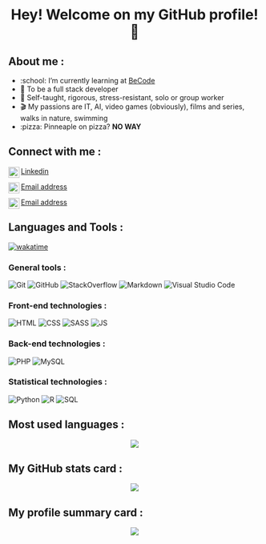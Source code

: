 <h1 align="center">Hey! Welcome on my GitHub profile! 👋</h1>

<h2>About me :</h2>
<ul>
  <li>:school: I’m currently learning at <a href="https://becode.org/fr/apprendre/developpeur-web-junior/">BeCode</a></li>
  <li>🏅 To be a full stack developer</li>
  <li>📒 Self-taught, rigorous, stress-resistant, solo or group worker</li>
  <li>🎬 My passions are IT, AI, video games (obviously), films and series, walks in nature, swimming</li>
  <li>:pizza: Pinneaple on pizza? <strong>NO WAY</strong></li>
</ul>

<h2>Connect with me :</h2>

<img align="left" alt="LinkedIn" width="22px" src="https://upload.wikimedia.org/wikipedia/commons/thumb/c/ca/LinkedIn_logo_initials.png/800px-LinkedIn_logo_initials.png" /> [Linkedin](https://www.linkedin.com/in/loic-calcagno-47b0/)
<br/>

<img align="left" alt="Mail pro gmail" width="22px" src="https://upload.wikimedia.org/wikipedia/commons/0/0b/Logo_Gmail_%282015-2020%29.svg" /> [Email address](mailto:calcagnoloic93@gmail.com)
<br/>

<img align="left" alt="Mail pro hotmail" width="22px" src="https://icon-library.com/images/microsoft-mail-icon/microsoft-mail-icon-14.jpg" /> [Email address](mailto:loic.calcagno@hotmail.com)

<h2>Languages and Tools :</h2> 

[![wakatime](https://wakatime.com/badge/user/feb05b66-4b7c-4873-a9b9-b5c1b0e71806.svg)](https://wakatime.com/@feb05b66-4b7c-4873-a9b9-b5c1b0e71806)

<h3>General tools :</h3>

![Git](https://img.shields.io/badge/Git-E34F26?style=for-the-badge&logo=git&logoColor=white)
![GitHub](https://img.shields.io/badge/GitHub-100000?style=for-the-badge&logo=github&logoColor=white)
![StackOverflow](https://img.shields.io/badge/Stack_Overflow-FE7A16?style=for-the-badge&logo=stack-overflow&logoColor=white)
![Markdown](https://img.shields.io/badge/Markdown-000000?style=for-the-badge&logo=markdown&logoColor=white)
![Visual Studio Code](https://img.shields.io/badge/Visual%20Studio%20Code-777CB4.svg?style=for-the-badge&logo=visual-studio-code&logoColor=white)

<h3>Front-end technologies :</h3>

![HTML](https://img.shields.io/badge/HTML5-E34F26?style=for-the-badge&logo=html5&logoColor=white)
![CSS](https://img.shields.io/badge/CSS3-1572B6?style=for-the-badge&logo=css3&logoColor=white)
![SASS](https://img.shields.io/badge/Sass-CC6699?style=for-the-badge&logo=sass&logoColor=white)
![JS](https://img.shields.io/badge/JavaScript-F7DF1E?style=for-the-badge&logo=javascript&logoColor=black)

<h3>Back-end technologies :</h3>

![PHP](https://img.shields.io/badge/PHP-777BB4?style=for-the-badge&logo=php&logoColor=white)
![MySQL](https://img.shields.io/badge/MySQL-00000F?style=for-the-badge&logo=mysql&logoColor=white)

<h3>Statistical technologies :</h3>

![Python](https://img.shields.io/badge/Python-14354C?style=for-the-badge&logo=python&logoColor=white)
![R](https://img.shields.io/badge/R-276DC3?style=for-the-badge&logo=r&logoColor=white)
![SQL](https://img.shields.io/badge/SQLite-07405E?style=for-the-badge&logo=sqlite&logoColor=white)

<h2>Most used languages :</h2>

<p align="center">
<img src="https://github-readme-stats.vercel.app/api/top-langs/?username=CalcagnoLoic&layout=compact&theme=cobalt&langs_count=10&hide_title=true&hide_border=true" /> 
</p>


<h2>My GitHub stats card :</h2> 

<p align="center">
<img align="center" src="https://github-readme-stats.vercel.app/api?username=CalcagnoLoic&theme=cobalt&hide_border=true&hide_title=true" /> 
</p>

<h2>My profile summary card :</h2> 

<p align="center">
<img align="center" src="https://github-profile-summary-cards.vercel.app/api/cards/profile-details?username=CalcagnoLoic&theme=vue" /> 
</p>

